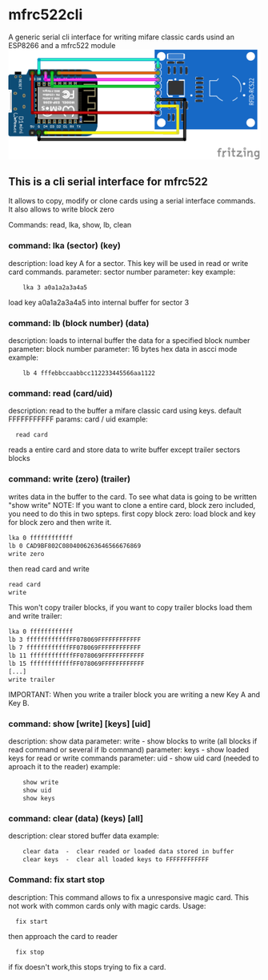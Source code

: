 # mfrc522cli
A generic serial cli interface for writing mifare classic cards usind an ESP8266 and a mfrc522 module
![](mfrc522_cli_bb.png)
## This is a cli serial interface for mfrc522
  It allows to copy, modify or clone cards using a serial interface commands.
  It also allows to write block zero 
   
Commands: read, lka, show, lb, clean
  
  ### command: lka (sector) (key)
description: load key A for a sector. This key will be used in read or write card commands.
parameter: sector number
parameter: key
example:
```
    lka 3 a0a1a2a3a4a5 
```
load key a0a1a2a3a4a5 into internal buffer for sector 3

### command: lb (block number) (data)
description: loads to internal buffer the data for a specified block number 
parameter: block number
parameter: 16 bytes hex data in ascci mode 
example: 
```
    lb 4 fffebbccaabbcc112233445566aa1122
```

  ### command: read (card/uid)
description: read to the buffer a mifare classic card using keys. default FFFFFFFFFFF
params: card / uid
example:
```
  read card 
```
  reads a entire card and store data to write buffer except trailer sectors blocks

 ### command: write (zero) (trailer)
writes data in the buffer to the card. To see what data is going to be written "show write"
NOTE: If you want to clone a entire card, block zero included, you need to do this in two spteps.
first copy block zero: load block and key for block zero and then write it.

```
lka 0 ffffffffffff
lb 0 CAD9BF802C0804006263646566676869
write zero
```
then read card and write
```
read card
write
```
This won't copy trailer blocks, if you want to copy trailer blocks load them and write trailer:


```
lka 0 ffffffffffff
lb 3 ffffffffffffFF078069FFFFFFFFFFFF
lb 7 ffffffffffffFF078069FFFFFFFFFFFF
lb 11 ffffffffffffFF078069FFFFFFFFFFFF
lb 15 ffffffffffffFF078069FFFFFFFFFFFF
[...]
write trailer
```

IMPORTANT: When you write a trailer block you are writing a new Key A and Key B.



### command: show [write] [keys] [uid]
description: show data
parameter: write - show blocks to write (all blocks if read command or several if lb command)
parameter: keys  - show loaded keys for read or write commands
parameter: uid   - show uid card (needed to aproach it to the reader)
example:
```
    show write
    show uid
    show keys
```
### command: clear (data) (keys) [all]
description: clear stored buffer data 
example:
```
    clear data  -  clear readed or loaded data stored in buffer
    clear keys  -  clear all loaded keys to FFFFFFFFFFFF
```
### Command: fix start stop
description: This command allows to fix a unresponsive magic card.
This not work with common cards only with magic cards.
Usage:
```
  fix start
```
then approach the card to reader
```
  fix stop
```
if fix doesn't work,this stops trying to fix a card.
